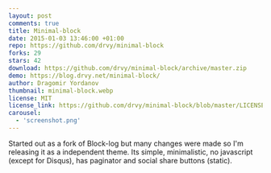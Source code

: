 ```yaml
---
layout: post
comments: true
title: Minimal-block
date: 2015-01-03 13:46:00 +01:00
repo: https://github.com/drvy/minimal-block
forks: 29
stars: 42
download: https://github.com/drvy/minimal-block/archive/master.zip
demo: https://blog.drvy.net/minimal-block/
author: Dragomir Yordanov
thumbnail: minimal-block.webp
license: MIT
license_link: https://github.com/drvy/minimal-block/blob/master/LICENSE.md
carousel:
  - 'screenshot.png'
---
```


Started out as a fork of Block-log but many changes were made so I'm releasing it as a independent theme. Its simple, minimalistic, no javascript (except for Disqus), has paginator and social share buttons (static).
